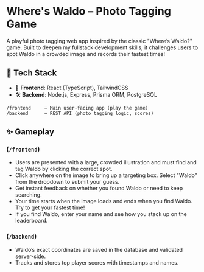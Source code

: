 # **Where's Waldo – Photo Tagging Game**

A playful photo tagging web app inspired by the classic "Where’s Waldo?" game. Built to deepen my fullstack development skills, it challenges users to spot Waldo in a crowded image and records their fastest times!

## 🧰 Tech Stack
- 🎨 **Frontend**: React (TypeScript), TailwindCSS
- 🛠️ **Backend**: Node.js, Express, Prisma ORM, PostgreSQL

```
/frontend     – Main user-facing app (play the game)
/backend      – REST API (photo tagging logic, scores)
```

## ✨ Gameplay

### (`/frontend`)
- Users are presented with a large, crowded illustration and must find and tag Waldo by clicking the correct spot.
- Click anywhere on the image to bring up a targeting box. Select "Waldo" from the dropdown to submit your guess.
- Get instant feedback on whether you found Waldo or need to keep searching.
- Your time starts when the image loads and ends when you find Waldo. Try to get your fastest time!
- If you find Waldo, enter your name and see how you stack up on the leaderboard.

### (`/backend`)
- Waldo’s exact coordinates are saved in the database and validated server-side.
- Tracks and stores top player scores with timestamps and names.
